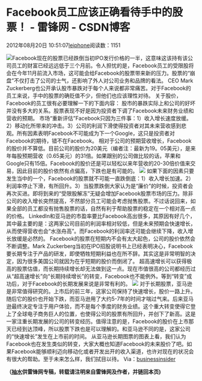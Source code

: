 
# Facebook员工应该正确看待手中的股票！ - 雷锋网 - CSDN博客


2012年08月20日 10:51:07[leiphone](https://me.csdn.net/leiphone)阅读数：1151


![](http://www.leiphone.com/wp-content/uploads/2012/08/124.jpg)Facebook现在的股票已经跌倒当初IPO发行价格的一半，这意味这该持有该公司员工的财富已经远远低于三个月前。令人担忧的是，Facebook员工的受限股将会在今年11月前流入市场，这可能会给Facebook的股票带来新的压力。股票的“崩盘”不仅打击了公司的士气，还影响了外人对公司业务和品牌的看法。
 CEO Mark Zuckerberg也公开承认股市暴跌对于每个人来说都非常痛苦。对于Facebook的员工来说，手中的股票的确贬值不少，但他们也应该理性对待。
关于股价，Facebook的员工很有必要理解一下的下面内容：
股市的暴跌实际上和公司的好坏并没有多大的关系。股票表现不好是因为投资者下调了Facebook未来财务业绩和营收的预期。
市场“重新评估”Facebook只因为三件事：1）收入增长速度放缓。2）移动化所带来的冲击。3）公司的利润下滑使得投资者对其未来营收感到悲观。所有因素表明Facebook不可能成为下一个Google，这只是投资者对Facebook的期待，错不在Facebook。
相对于公司的预期营收增长，Facebook的股价并不算低。目前公司的股价为20美元（编者注：最新为19。05美元），是来年每股预期营收（0.65美元）的31倍。如果跟别的公司做比较的话，苹果和Google只有15倍。Facebook的股价还是可以轻松以来年营收的20-30倍价值来交易，因此目前的股价依然有点偏高，下跌也是有可能的。
![](http://www.leiphone.com/wp-content/uploads/2012/08/216.jpg)
如果下面的因素只要发生当中的一个，Facebook的股票就不可能一直跌倒底：1）收入增长加速。2）利润率停止下滑，有所回升。3）当股票跌倒大家认为是“廉价”的时候，投资者会再次买进。即将到来的“受限股解冻”无疑会增加Facebook股票市场的压力。除非公司的收入增长突然提高，不然部分员工可能会考虑抛售股票。不过话说回来，如果全部的员工都没有抛售股票的话，自然有利于帮助股票的稳定在一个相对高一点的价格。
LinkedIn和亚马逊的市盈率要比Facebook高出很多，其原因有好几个，其中最主要的是：这两家公司目前的利润率相对较低，但是未来预期会快速增长，从而使得营收也会“水涨舟高”。而Facebook的利润率还可能会继续下降，收入增长放缓是必然的。
Facebook的股票在短期内不会有太大起色，公司的股价依然会不断调整。Mark Zuckerberg当初在IPO招股说明书上已经表明决心，Facebook要长期专注于产品的研发，即使牺牲短期利益也在所不辞。其实这是非常明智的决定，因为很多美国公司就因为在乎短期的股价而倒闭了。
超高速增长可以获得极高的股票估值，而长期持续增长却无法做到这一点。现在市值很高的公司都经历过从“超高速增长”向“长期持续增长”的转变，Facebook也不能例外。等到“转变”成功后，对于Facebook的长期发展来说是非常有利的。
![](http://www.leiphone.com/wp-content/uploads/2012/08/38.png)
对于长期股票，亚马逊是非常值得研究的。上市后的前三年，这家公司保持了快速增长，股价一路上升。随后它的股价也开始下跌，而亚马逊用了大约5-7年的时间才喘过气来。后来亚马逊最终决定专注于用户体验，而不是每个季度的财务业绩。这个重大转变使得它登上了全球电子商务巨人的位置，也使得公司的股票有所回升，并创下了新高。这是一家注重长期发展的公司的转变经历。值得注意的是，Facebook的股价在上市那天已经到达顶峰，所以股票下跌也是可以理解的。和亚马逊不同的是，这家公司的“快速增长”发生在上市前的时间。
从亚马逊长期图票的图表上看，我们认为Facebook也在发生类似的转变，大家大概也知道Facebook的未来股价了吧。如果Facebook能够顺利迈向移动化或者开发出开的收入渠道，也许对现在的状况会有很大的帮助。至于未来怎么样，我们拭目以待。
Via：[businessinsider](http://www.businessinsider.com/dear-facebook-employees-heres-the-truth-about-your-stock-price-2012-8)

**（****[抽水](http://www.leiphone.com/author/ce6093)****供****雷锋网****专稿，转载请注明来自雷锋网及作者，并链回本页)**


